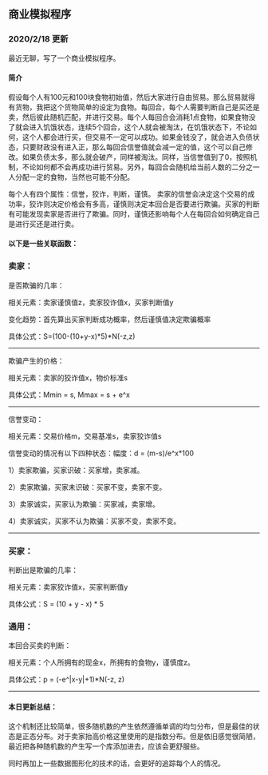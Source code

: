 ## 商业模拟程序

### 2020/2/18 更新

最近无聊，写了一个商业模拟程序。

#### 简介

假设每个人有100元和100块食物初始值，然后大家进行自由贸易。那么贸易就得有货物，我把这个货物简单的设定为食物。每回合，每个人需要判断自己是买还是卖，然后彼此随机匹配，并进行交易。每个人每回合会消耗1点食物，如果食物没了就会进入饥饿状态，连续5个回合，这个人就会被淘汰，在饥饿状态下，不论如何，这个人都会进行买，但交易不一定可以成功。如果金钱没了，就会进入负债状态，只要财政没有进入正，那么每回合信誉值就会减一定的值，这个可以自己修改。如果负债太多，那么就会破产，同样被淘汰。同样，当信誉值到了0，按照机制，不论如何都不会再成功进行贸易。另外，每回合会随机给当前人数的二分之一人分配一定的食物，当然也可能不分配。

每个人有四个属性：信誉，狡诈，判断，谨慎。
卖家的信誉会决定这个交易的成功率，狡诈则决定价格会有多高，谨慎则决定本回合是否要进行欺骗。买家的判断有可能发现卖家是否进行了欺骗。同时，谨慎还影响每个人在每回合如何确定自己是进行买还是进行卖。

#### 以下是一些关联函数：

### 卖家：

是否欺骗的几率：

相关元素：卖家谨慎值z，卖家狡诈值x，买家判断值y

变化趋势：首先算出买家判断成功概率，然后谨慎值决定欺骗概率

具体公式：S=(100-(10+y-x)*5)*N(-z,z)

----

欺骗产生的价格：

相关元素：卖家的狡诈值x，物价标准s

具体公式：Mmin = s, Mmax = s + e^x

----

信誉变动：

相关元素：交易价格m，交易基准s，卖家狡诈值s

信誉变动的情况有以下四种状态：幅度：d = (m-s)/e^x*100

1）卖家欺骗，买家识破：买家增，卖家减。

2）卖家欺骗，买家未识破：买家不变，卖家不变。

3）卖家诚实，买家认为欺骗：买家减，卖家增。

4）卖家诚实，买家不认为欺骗：买家不变，卖家不变。

--------

### 买家：

判断出是欺骗的几率：

相关元素：卖家狡诈值x，买家判断值y

具体公式：S = (10 + y - x) * 5

### 通用：

本回合买卖的判断：

相关元素：个人所拥有的现金x，所拥有的食物y，谨慎度z。

具体公式：p = (-e^|x-y|+1)*N(-z, z)

----

#### 本日更新总结：

这个机制还比较简单，很多随机数的产生依然遵循单调的均匀分布，但是最佳的状态是正态分布。对于卖家抬高价格这里使用的是指数分布。但是依旧感觉很简陋，最近把各种随机数的产生写一个库添加进去，应该会更舒服些。

同时再加上一些数据图形化的技术的话，会更好的追踪每个人的情况。
